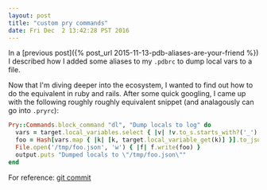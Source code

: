 ```yaml
---
layout: post
title: "custom pry commands"
date: Fri Dec  2 13:42:28 PST 2016
---
```


In a [previous post]({% post_url 2015-11-13-pdb-aliases-are-your-friend %}) I
described how I added some aliases to my `.pdbrc` to dump local vars to a file.

Now that I'm diving deeper into the ecosystem, I wanted to find
out how to do the equivalent in ruby and rails. After some quick googling, I came up with
the following roughly roughly equivalent snippet (and analagously can go into `.pryrc`):

```ruby
Pry::Commands.block_command "dl", "Dump locals to log" do
  vars = target.local_variables.select { |v| !v.to_s.starts_with?('_') }
  foo = Hash[vars.map { |k| [k, target.local_variable_get(k)] }].to_json
  File.open('/tmp/foo.json', 'w') { |f| f.write(foo) }
  output.puts "Dumped locals to \"/tmp/foo.json\""
end
```

For reference: [git commit](https://github.com/cadizm/dotfiles/commit/6d4ae79a74b9963f0f9d9ac71b3720be6aa940e7)
